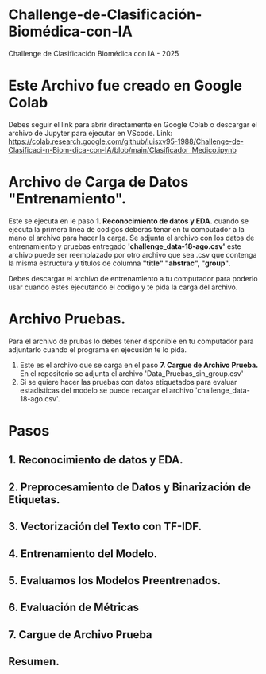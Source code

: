 # Challenge-de-Clasificación-Biomédica-con-IA
Challenge de Clasificación Biomédica con IA - 2025

# Este Archivo fue creado en Google Colab

Debes seguir el link para abrir directamente en Google Colab o descargar el archivo de Jupyter para ejecutar en VScode.
Link: https://colab.research.google.com/github/luisxv95-1988/Challenge-de-Clasificaci-n-Biom-dica-con-IA/blob/main/Clasificador_Medico.ipynb

# Archivo de Carga de Datos "Entrenamiento".

Este se ejecuta en le paso **1. Reconocimiento de datos y EDA.** cuando se ejecuta la primera linea de codigos deberas tenar en tu computador a la mano el archivo para hacer la carga.
Se adjunta el archivo con los datos de entrenamiento y pruebas entregado **'challenge_data-18-ago.csv'** este archivo puede ser reemplazado por otro archivo que sea .csv que contenga la misma estructura y titulos de columna **"title" "abstrac", "group"**.

Debes descargar el archivo de entrenamiento a tu computador para poderlo usar cuando estes ejecutando el codigo y te pida la carga del archivo.

# Archivo Pruebas.

Para el archivo de prubas lo debes tener disponible en tu computador para adjuntarlo cuando el programa en ejecusión te lo pida.
1. Este es el archivo que se carga en el paso **7. Cargue de Archivo Prueba.** En el repositorio se adjunta el archivo 'Data_Pruebas_sin_group.csv'
2. Si se quiere hacer las pruebas con datos etiquetados para evaluar estadisticas del modelo se puede recargar el archivo 'challenge_data-18-ago.csv'.

# Pasos

## 1. Reconocimiento de datos y EDA.
## 2. Preprocesamiento de Datos y Binarización de Etiquetas.
## 3. Vectorización del Texto con TF-IDF.
## 4. Entrenamiento del Modelo.
## 5. Evaluamos los Modelos Preentrenados.
## 6. Evaluación de Métricas
## 7. Cargue de Archivo Prueba
## Resumen.
